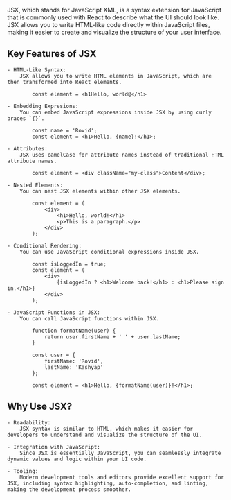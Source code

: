 JSX, which stands for JavaScript XML, is a syntax extension for JavaScript that is commonly used with React to describe what the UI should look like. JSX allows you to write HTML-like code directly within JavaScript files, making it easier to create and visualize the structure of your user interface.

## Key Features of JSX

    - HTML-Like Syntax:
        JSX allows you to write HTML elements in JavaScript, which are then transformed into React elements.

            const element = <h1Hello, world@</h1>

    - Embedding Expresions:
        You can embed JavaScript expressions inside JSX by using curly braces `{}`.

            const name = 'Rovid';
            const element = <h1>Hello, {name}!</h1>;

    - Attributes:
        JSX uses camelCase for attribute names instead of traditional HTML attribute names.

            const element = <div className="my-class">Content</div>;

    - Nested Elements:
        You can nest JSX elements within other JSX elements.

            const element = (
                <div>
                    <h1>Hello, world!</h1>
                    <p>This is a paragraph.</p>
                </div>
            );

    - Conditional Rendering:
        You can use JavaScript conditional expressions inside JSX.

            const isLoggedIn = true;
            const element = (
                <div>
                    {isLoggedIn ? <h1>Welcome back!</h1> : <h1>Please sign in.</h1>}
                </div>
            );

    - JavaScript Functions in JSX:
        You can call JavaScript functions within JSX.

            function formatName(user) {
                return user.firstName + ' ' + user.lastName;
            }

            const user = {
                firstName: 'Rovid',
                lastName: 'Kashyap'
            };

            const element = <h1>Hello, {formatName(user)}!</h1>;


## Why Use JSX?

    - Readability:
        JSX syntax is similar to HTML, which makes it easier for developers to understand and visualize the structure of the UI.

    - Integration with JavaScript:
        Since JSX is essentially JavaScript, you can seamlessly integrate dynamic values and logic within your UI code.

    - Tooling:
        Modern development tools and editors provide excellent support for JSX, including syntax highlighting, auto-completion, and linting, making the development process smoother.